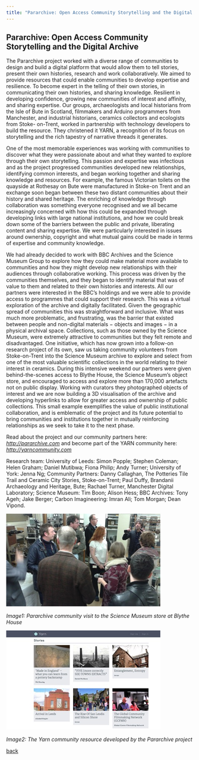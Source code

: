 ```yaml
---
title: "Pararchive: Open Access Community Storytelling and the Digital Archive"
---
```


## Pararchive: Open Access Community Storytelling and the Digital Archive

The Pararchive project worked with a diverse range of communities to design and build a digital platform that would allow them to tell stories, present their own histories, research and work collaboratively. We aimed to provide resources that could enable communities to develop expertise and resilience.  To become expert in the telling of their own stories, in communicating their own histories, and sharing knowledge. Resilient in developing confidence, growing new communities of interest and affinity, and sharing expertise.  Our groups, archaeologists and local historians from the Isle of Bute in Scotland, filmmakers and Arduino programmers from Manchester, and industrial historians, ceramics collectors and ecologists from Stoke- on-Trent, worked in partnership with technology developers to build the resource. They christened it YARN, a recognition of its focus on storytelling and the rich tapestry of narrative threads it generates.

One of the most memorable experiences was working with communities to discover what they were passionate about and what they wanted to explore through their own storytelling. This passion and expertise was infectious and as the project progressed communities developed new relationships, identifying common interests, and began working together and sharing knowledge and resources.  For example, the famous Victorian toilets on the quayside at Rothesay on Bute were manufactured in Stoke-on Trent and an exchange soon began between these two distant communities about their history and shared heritage. The enriching of knowledge through collaboration was something everyone recognised and we all became increasingly concerned with how this could be expanded through developing links with large national institutions, and how we could break down some of the barriers between the public and private, liberating content and sharing expertise. We were particularly interested in issues around ownership, copyright and what mutual gains could be made in terms of expertise and community knowledge.

We had already decided to work with BBC Archives and the Science Museum Group to explore how they could make material more available to communities and how they might develop new relationships with their audiences through collaborative working.  This process was driven by the communities themselves, and they began to identify material that was of value to them and related to their own histories and interests. All our partners were interested in the BBC’s holdings and we were able to provide access to programmes that could support their research. This was a virtual exploration of the archive and digitally facilitated. Given the geographic spread of communities this was straightforward and inclusive. What was much more problematic, and frustrating, was the barrier that existed between people and non-digital materials − objects and images − in a physical archival space. Collections, such as those owned by the Science Museum, were extremely attractive to communities but they felt remote and disadvantaged. One initiative, which has now grown into a follow-on research project of its own, saw us taking community volunteers from Stoke-on-Trent into the Science Museum archive to explore and select from one of the most valuable scientific collections in the world relating to their interest in ceramics. During this intensive weekend our partners were given behind-the-scenes access to Blythe House, the Science Museum’s object store, and encouraged to access and explore more than 170,000 artefacts not on public display.  Working with curators they photographed objects of interest and we are now building a 3D visualisation of the archive and developing hyperlinks to allow for greater access and ownership of public collections. This small example exemplifies the value of public institutional collaboration, and is emblematic of the project and its future potential to bring communities and institutions together in mutually reinforcing relationships as we seek to take it to the next phase.

Read about the project and our community partners here: *http://pararchive.com* and become part of the YARN community here: *http://yarncommunity.com*

Research team: University of Leeds: Simon Popple; Stephen Coleman; Helen Graham; Daniel Mutibwa; Fiona Philip; Andy Turner; University of York: Jenna Ng; Community Partners: Danny Callaghan, The Potteries Tile Trail and Ceramic City Stories, Stoke-on-Trent;  Paul Duffy, Brandanii Archaeology and Heritage, Bute; Rachael Turner, Manchester Digital Laboratory; Science Museum: Tim Boon; Alison Hess; BBC Archives: Tony Ageh; Jake Berger; Carbon Imagineering: Imran Ali; Tom Morgan; Dean Vipond.

![Image1: Pararchive community visit to the Science Museum store at Blythe House](Images/33a.jpg)

_Image1: Pararchive community visit to the Science Museum store at Blythe House_

![Image2: The Yarn community resource developed by the Pararchive project](Images/33b.jpg)

_Image2: The Yarn community resource developed by the Pararchive project_

[back](./)
